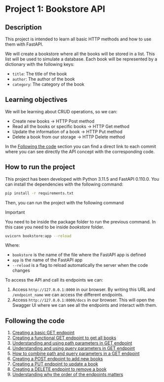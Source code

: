 # Project 1: Bookstore API

## Description

This project is intended to learn all basic HTTP methods and how to use them with FastAPI.

We will create a bookstore where all the books will be stored in a list. This list will be used to simulate a database.
Each book will be represented by a dictionary with the following keys:
- `title`: The title of the book
- `author`: The author of the book
- `category`: The category of the book

## Learning objectives

We will be learning about CRUD operations, so we can:
- Create new books -> HTTP Post method
- Read all the books or specific books -> HTTP Get method
- Update the information of a book -> HTTP Put method
- Delete a book from our storage -> HTTP Delete method

In the [Following the code](#explanation) section you can find a direct link to each commit where you can see directly the API concept
with the corresponding code.

## How to run the project

This project has been developed with Python 3.11.5 and FastAPI 0.110.0. You can install the dependencies with the following command:

```bash
pip install -r requirements.txt
```

Then, you can run the project with the following command

> [!IMPORTANT]
> You need to be inside the package folder to run the previous command. In this case you need to be inside _bookstore_ folder.

```bash
uvicorn bookstore:app --reload
```

Where:
- `bookstore` is the name of the file where the FastAPI app is defined
- `app` is the name of the FastAPI app
- `--reload` is a flag to reload automatically the server when the code changes

To access the API and call its endpoints we can:

1. Access `http://127.0.0.1:8000` in our browser. By writing this URL and `/endpoint_name` we can access the different endpoints.
2. Access `http://127.0.0.1:8000/docs` in our browser. This will open the Swagger UI where we can see all the endpoints and interact with them.


<a name="explanation"></a>
## Following the code

1. [Creating a basic GET endpoint](https://github.com/dimanu-py/fast-api/commit/09bb81b0a76da1f430a13668f18f1a14c62380d2)
2. [Creating a functional GET endpoint to get all books](https://github.com/dimanu-py/fast-api/commit/678135dfe029ca2723847b4a65995be4a4b30270)
3. [Understanding and using path parameters in GET endpoint](https://github.com/dimanu-py/fast-api/commit/acf04b5063f19eef6321e110b0b42354ef0a30b4)
4. [Understanding and using query parameters in GET endpoint](https://github.com/dimanu-py/fast-api/commit/6d92fa1d2f93688674c469f171f7a6574fdf7797)
5. [How to combine path and query parameters in a GET endpoint](https://github.com/dimanu-py/fast-api/commit/5c5f4ec3967584d76738c7cd0298434f5a6c28ff)
6. [Creating a POST endpoint to add new books](https://github.com/dimanu-py/fast-api/commit/337c69216eb20a9d4cd5c44564dead9f6924b2a5)
7. [Creating a PUT endpoint to update a book](https://github.com/dimanu-py/fast-api/commit/ba42f0e5b41c89804f4defe8a60cba6487f7762f)
8. [Creating a DELETE endpoint to remove a book](https://github.com/dimanu-py/fast-api/commit/2345c6242a11ef3b53eb56c053507c30be9ef8ab)
9. [Understanding why the order of the endpoints matters](https://github.com/dimanu-py/fast-api/commit/ee400ec5b7d8d39a9d48745545fad4257a39fccb)


